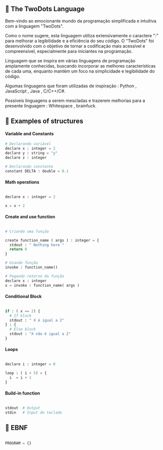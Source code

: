 ## 🐙 The TwoDots Language

Bem-vindo ao emocionante mundo da programação simplificada e intuitiva com a linguagem "TwoDots". 

Como o nome sugere, esta linguagem utiliza extensivamente o caractere ":" para melhorar a legibilidade e a eficiência do seu código. O "TwoDots" foi desenvolvido com o objetivo de tornar a codificação mais acessível e compreensível, especialmente para iniciantes na programação.

Linguagem que se inspira em várias linguagens de programação amplamente conhecidas, buscando incorporar as melhores características de cada uma, enquanto mantém um foco na simplicidade e legibilidade do código. 

Algumas linguagens que foram utilizadas de inspiração : Python , JavaScript , Java , C/C++/C#.

Possíveis linguagens a serem mescladas e trazerem melhorias para a presente linguagem : Whitespace , brainfuck.

## 📌️ Examples of structures

#### Variable and Constants

```python
# Declarando variável
declare x : integer = 2
declare y : string = "y"
declare z : integer

# Declarando constante
constant DELTA : double = 0.1

```
#### Math operations
```python

declare x : integer = 2

x = x + 2 

```

#### Create and use function

```python

# Criando uma função

create function_name ( args ) : integer = {
  stdout : " Nothing here "
  return 0 
}

# Usando função
invoke : function_name()

# Pegando retorno da função
declare x : integer
x = invoke : function_name( args )

```

#### Conditional Block
```python

if : ( x == 2) {
  # If block
  stdout : " X é igual a 2" 
} : {
  # Else block
  stdout : "X não é igual a 2"
} 

```

#### Loops

```python

declare i : integer = 0

loop : ( i < 5) = {
  i  = i + 1
}

```

#### Build-in function

```python

stdout  # Output
stdin   # Input do teclado

```

## 🎯️ EBNF

```python

PROGRAM = {}

```
